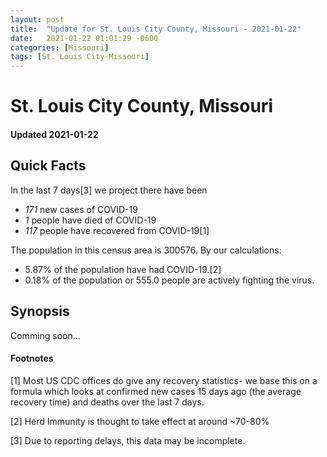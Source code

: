 ```yaml
---
layout: post
title:  "Update for St. Louis City County, Missouri - 2021-01-22"
date:   2021-01-22 01:01:29 -0600
categories: [Missouri]
tags: [St. Louis City-Missouri]
---
```


# St. Louis City County, Missouri
#### Updated 2021-01-22

## Quick Facts

In the last 7 days[3] we project there have been
- *171* new cases of COVID-19
- *1* people have died of COVID-19
- *117* people have recovered from COVID-19[1]

The population in this census area is 300576. By our calculations:
- 5.87% of the population have had COVID-19.[2]
- 0.18% of the population or 555.0 people are actively fighting the virus.

## Synopsis

Comming soon...


#### Footnotes

[1] Most US CDC offices do give any recovery statistics- we base this on a formula which looks at confirmed new cases
15 days ago (the average recovery time) and deaths over the last 7 days.

[2] Herd Immunity is thought to take effect at around ~70-80%

[3] Due to reporting delays, this data may be incomplete.
 
    